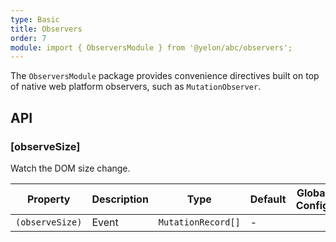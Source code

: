 ```yaml
---
type: Basic
title: Observers
order: 7
module: import { ObserversModule } from '@yelon/abc/observers';
---
```


The `ObserversModule` package provides convenience directives built on top of native web platform observers, such as `MutationObserver`.

## API

### [observeSize]

Watch the DOM size change.

| Property | Description | Type | Default | Global Config |
|----------|-------------|------|---------|---------------|
| `(observeSize)` | Event | `MutationRecord[]` | - |  |
